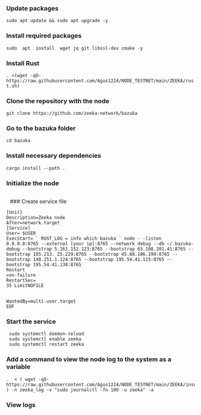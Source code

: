 ### Update packages
```sudo apt update && sudo apt upgrade -y```
### Install required packages
```sudo  apt  install  wget jq git libssl-dev cmake -y```
### Install Rust
```. <(wget -qO- https://raw.githubusercontent.com/Agus1224/NODE_TESTNET/main/ZEEKA/rust.sh)```

### Clone the repository with the node
```git clone https://github.com/zeeka-network/bazuka```

### Go to the bazuka folder
```cd bazuka```

### Install necessary dependencies
```cargo build
cargo install --path .
```
### Initialize the node
```bazuka init --seed 'your seed phrase' --network debug --node 127.0 .0.1:8765
```

⠀### Create service file
``` sudo  tee  << EOF > /dev/null /etc/systemd/system/zeeka.service 
[Unit] 
Description=Zeeka node 
After=network.target 
[Service] 
User= $USER 
ExecStart= ` RUST_LOG = info which bazuka ` node - -listen 0.0.0.0:8765 --external [your ip]:8765 --network debug --db ~/.bazuka-debug --bootstrap 5.161.152.123:8765 --bootstrap 65.108.201.41:8765 --bootstrap 185.213. 25.229:8765 --bootstrap 45.88.106.199:8765 --bootstrap 148.251.1.124:8765 --bootstrap 195.54.41.115:8765 --bootstrap 195.54.41.130:8765 
Restart 
=on-failure 
RestartSec= 
35 LimitNOFILE 


WantedBy=multi-user.target 
EOF 
```

### Start the service
```
 sudo systemctl daemon-reload
 sudo systemctl enable zeeka
 sudo systemctl restart zeeka
 ```
 ### Add a command to view the node log to the system as a variable
 ```
 .  < ( wget -qO- https://raw.githubusercontent.com/Agus1224/NODE_TESTNET/main/ZEEKA/insert_variable.sh ) -n zeeka_log -v "sudo journalctl -fn 100 -u zeeka" -a
 ```
 ### View logs

```zeeka_log
```

